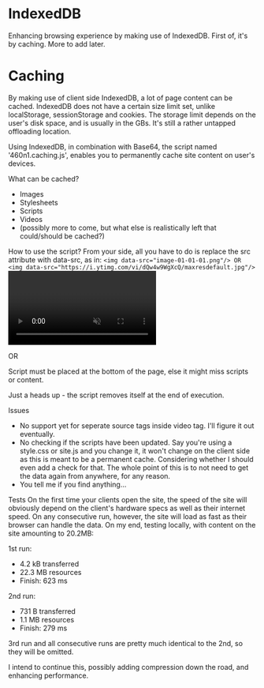 # IndexedDB
Enhancing browsing experience by making use of IndexedDB. First of, it's by caching. More to add later.

# Caching
By making use of client side IndexedDB, a lot of page content can be cached.
IndexedDB does not have a certain size limit set, unlike localStorage, sessionStorage and cookies.
The storage limit depends on the user's disk space, and is usually in the GBs.
It's still a rather untapped offloading location.

Using IndexedDB, in combination with Base64, the script named '460n1.caching.js', enables you to permanently cache site content on user's devices.

What can be cached?
- Images
- Stylesheets
- Scripts
- Videos
- (possibly more to come, but what else is realistically left that could/should be cached?)

How to use the script?
From your side, all you have to do is replace the src attribute with data-src, as in:
```<img data-src="image-01-01-01.png"/> OR <img data-src="https://i.ytimg.com/vi/dQw4w9WgXcQ/maxresdefault.jpg"/>```
<video data-src="intro.mp4" controls autoplay muted></video>
<script data-src="bootstrap.min.js"></script>
<script data-src="https://code.jquery.com/jquery-3.5.1.min.js"></script>
<link rel="stylesheet" type="text/css" data-src="bootstrap.min.css"/> OR <link rel="stylesheet" type="text/css" data-src="https://cdnjs.cloudflare.com/ajax/libs/twitter-bootstrap/4.5.3/css/bootstrap.min.css"/>
  
Script must be placed at the bottom of the page, else it might miss scripts or content.
<script src="460n1.caching.js"></script>
Just a heads up - the script removes itself at the end of execution.

Issues
- No support yet for seperate source tags inside video tag. I'll figure it out eventually.
- No checking if the scripts have been updated. Say you're using a style.css or site.js and you change it, it won't change on the client side as this is meant to be a permanent cache. Considering whether I should even add a check for that. The whole point of this is to not need to get the data again from anywhere, for any reason.
- You tell me if you find anything...

Tests
On the first time your clients open the site, the speed of the site will obviously depend on the client's hardware specs as well as their internet speed. On any consecutive run, however, the site will load as fast as their browser can handle the data.
On my end, testing locally, with content on the site amounting to 20.2MB:

1st run: 
- 4.2 kB transferred
- 22.3 MB resources
- Finish: 623 ms

2nd run:
- 731 B transferred
- 1.1 MB resources
- Finish: 279 ms

3rd run and all consecutive runs are pretty much identical to the 2nd, so they will be omitted.
    
I intend to continue this, possibly adding compression down the road, and enhancing performance.
